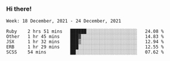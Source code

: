 ### Hi there!

<!--START_SECTION:waka-->
```text
Week: 18 December, 2021 - 24 December, 2021

Ruby    2 hrs 51 mins   ██████░░░░░░░░░░░░░░░░░░░   24.08 % 
Other   1 hr 45 mins    ███▓░░░░░░░░░░░░░░░░░░░░░   14.83 % 
JSX     1 hr 32 mins    ███▒░░░░░░░░░░░░░░░░░░░░░   12.94 % 
ERB     1 hr 29 mins    ███░░░░░░░░░░░░░░░░░░░░░░   12.55 % 
SCSS    54 mins         ██░░░░░░░░░░░░░░░░░░░░░░░   07.62 % 
```
<!--END_SECTION:waka-->
